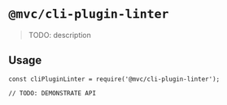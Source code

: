 # `@mvc/cli-plugin-linter`

> TODO: description

## Usage

```
const cliPluginLinter = require('@mvc/cli-plugin-linter');

// TODO: DEMONSTRATE API
```
